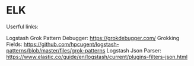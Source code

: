 # ELK
Userful links:

Logstash Grok Pattern Debugger: https://grokdebugger.com/
Grokking Fields: https://github.com/hpcugent/logstash-patterns/blob/master/files/grok-patterns
Logstash Json Parser: https://www.elastic.co/guide/en/logstash/current/plugins-filters-json.html